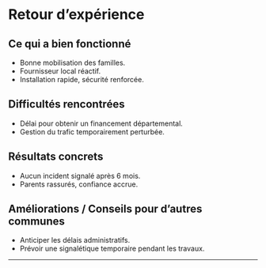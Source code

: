 # Retour d’expérience

## Ce qui a bien fonctionné

- Bonne mobilisation des familles.
- Fournisseur local réactif.
- Installation rapide, sécurité renforcée.

## Difficultés rencontrées

- Délai pour obtenir un financement départemental.
- Gestion du trafic temporairement perturbée.

## Résultats concrets

- Aucun incident signalé après 6 mois.
- Parents rassurés, confiance accrue.

## Améliorations / Conseils pour d’autres communes

- Anticiper les délais administratifs.
- Prévoir une signalétique temporaire pendant les travaux.

---
